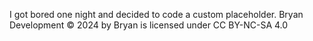 I got bored one night and decided to code a custom placeholder.
Bryan Development © 2024 by Bryan is licensed under CC BY-NC-SA 4.0 

